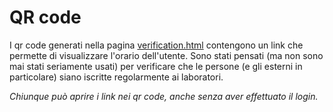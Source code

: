 # QR code
I qr code generati nella pagina [verification.html](../templates/verification.html) contengono un link che permette di visualizzare l'orario dell'utente.
Sono stati pensati (ma non sono mai stati seriamente usati) per verificare che le persone (e gli esterni in particolare) siano iscritte regolarmente ai laboratori.

*Chiunque può aprire i link nei qr code, anche senza aver effettuato il login.*
